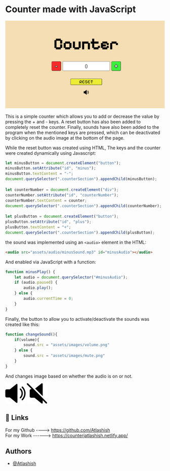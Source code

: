 # Counter made with JavaScript

![Banner](assets/images/Screenshot%20Counter.png)

This is a simple counter which allows you to add or decrease the value by pressing the + and - keys.
A reset button has also been added to completely reset the counter.
Finally, sounds have also been added to the program when the mentioned keys are pressed, which can be deactivated by clicking on the audio image at the bottom of the page.


While the reset button was created using HTML, The keys and the counter were created dynamically using Javascript:

``````JavaScript
let minusButton = document.createElement("button");
minusButton.setAttribute("id", "minus");
minusButton.textContent = "-";
document.querySelector(".counterSection").appendChild(minusButton);

let counterNumber = document.createElement("div");
counterNumber.setAttribute("id", "counterNumber");
counterNumber.textContent = counter;
document.querySelector(".counterSection").appendChild(counterNumber);

let plusButton = document.createElement("button");
plusButton.setAttribute("id", "plus");
plusButton.textContent = "+";
document.querySelector(".counterSection").appendChild(plusButton);
``````

the sound was implemented using an ``<audio>`` element in the HTML:

``````HTML
<audio src="assets/audio/minusSound.mp3" id="minusAudio"></audio> 
``````

And enabled via JavaScript with a function:

``````Javascript
function minusPlay() {
    let audio = document.querySelector("#minusAudio");
    if (audio.paused) {
        audio.play();
    } else {
        audio.currentTime = 0;
    }
}
``````

Finally, the button to allow you to activate/deactivate the sounds was created like this:

``````Javascript
function changeSound(){
    if(volume){
        sound.src = "assets/images/volume.png"
    } else {
        sound.src = "assets/images/mute.png"
    }
}
``````

And changes image based on whether the audio is on or not.

![SoundActive](assets/images/volume.png)
![SoundMuted](assets/images/mute.png)

## 🔗 Links

For my Github ----> https://github.com/Atlashish      
For my Work ------> https://counterjatlashish.netlify.app/


## Authors

- [@Atlashish](https://github.com/Atlashish/)


